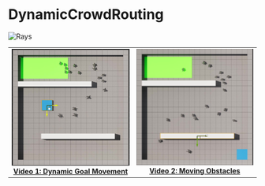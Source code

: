 # DynamicCrowdRouting
![Rays](Videos/OneAgent_Rays.gif)

<table>
  <tr>
    <!-- First Image and Description -->
    <td align="center">
      <a href="https://drive.google.com/file/d/1mCdjcRqUc-TE6c4OE4SKSzjM2Wq0iK5i/view">
        <img src="imgs/MovingGoal.jpg" alt="Video 1: Dynamic Goal Movement" width="300"/><br>
        <b>Video 1: Dynamic Goal Movement</b>
      </a>
    </td>
    <!-- Second Image and Description -->
    <td align="center">
      <a href="https://drive.google.com/file/d/1qmMiXIci0RVm7msLzIWMI6Qjqhg3B18o/view">
        <img src="imgs/MovingObs.jpg" alt="Video 2: Moving Obstacles" width="300"/><br>
        <b>Video 2: Moving Obstacles</b>
      </a>
    </td>
  </tr>
</table>



